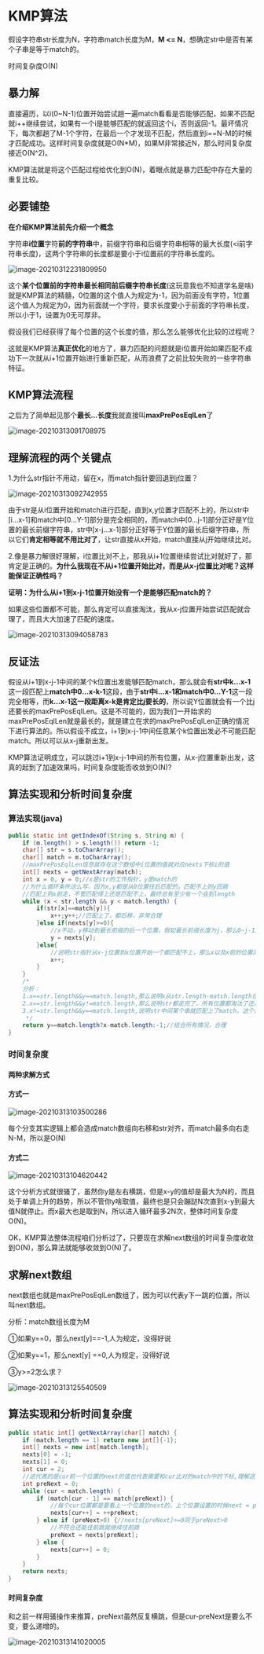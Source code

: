 # KMP算法

假设字符串str长度为N，字符串match长度为M，**M <= N**，想确定str中是否有某个子串是等于match的。

时间复杂度O(N)

## 暴力解

直接遍历，以i(0~N-1)位置开始尝试趟一遍match看看是否能够匹配，如果不匹配就i++继续尝试，如果有一个i是能够匹配的就返回这个i，否则返回-1。最坏情况下，每次都趟了M-1个字符，在最后一个才发现不匹配，然后直到i==N-M的时候才匹配成功。这样时间复杂度就是O(N*M)，如果M非常接近N，那么时间复杂度接近O(N^2)。

KMP算法就是将这个匹配过程给优化到O(N)，着眼点就是暴力匹配中存在大量的重复比较。

## 必要铺垫

**在介绍KMP算法前先介绍一个概念**

字符串**i位置**字符**前的字符串**中，前缀字符串和后缀字符串相等的最大长度(<i前字符串长度)，这两个字符串的长度都是要小于i位置前的字符串长度的。

![image-20210312231809950](assets/image-20210312231809950.png)

这个**某个位置前的字符串最长相同前后缀字符串长度**(这玩意我也不知道学名是啥)就是KMP算法的精髓，0位置的这个值人为规定为-1，因为前面没有字符，1位置这个值人为规定为0，因为前面就一个字符，要求长度要小于前面的字符串长度，所以小于1，设置为0无可厚非。

假设我们已经获得了每个位置的这个长度的值，那么怎么能够优化比较的过程呢？

这就是KMP算法**真正优化**的地方了，暴力匹配的问题就是i位置开始如果匹配不成功下一次就从i+1位置开始进行重新匹配，从而浪费了之前比较失败的一些字符串特征。

## KMP算法流程

之后为了简单起见那个**最长...长度**我就直接叫**maxPrePosEqlLen**了

![image-20210313091708975](assets/image-20210313091708975.png)

## 理解流程的两个关键点

1.为什么str指针不用动，留在x，而match指针要回退到j位置？

![image-20210313092742955](assets/image-20210313092742955.png)

由于str是从i位置开始和match进行匹配，直到x,y位置才匹配不上的，所以str中[i...x-1]和match中[0...Y-1]部分是完全相同的，而match中[0...j-1]部分正好是Y位置的最长前缀字符串，str中[x-j...x-1]部分正好等于Y位置的最长后缀字符串，所以它们**肯定相等就不用比对了**，让str直接从x开始，match直接从j开始继续比对。

2.像是暴力解很好理解，i位置比对不上，那我从i+1位置继续尝试比对就好了，那肯定是正确的。**为什么我现在不从i+1位置开始比对，而是从x-j位置比对呢？这样能保证正确性吗？**

**证明：为什么从i+1到x-j-1位置开始没有一个是能够匹配match的？**

如果这些位置都不可能，那么肯定可以直接淘汰，我从x-j位置开始尝试匹配就合理了，而且大大加速了匹配的速度。

![image-20210313094058783](assets/image-20210313094058783.png)

## 反证法

假设从i+1到x-j-1中间的某个k位置出发能够匹配match，那么就会有**str中k...x-1**这一段匹配上**match中0...x-k-1**这段，由于**str中i...x-1和match中0...Y-1**这一段完全相等，而**k...x-1这一段距离x-k是肯定比j要长的**，所以说Y位置就会有一个比j还要长的maxPrePosEqlLen。这是不可能的，因为我们一开始求的maxPrePosEqlLen就是最长的，就是建立在求的maxPrePosEqlLen正确的情况下进行算法的。所以假设不成立，i+1到x-j-1中间任意某个k位置出发必不可能匹配match。所以可以从x-j重新出发。

KMP算法证明成立，可以跳过i+1到x-j-1中间的所有位置，从x-j位置重新出发，这真的起到了加速效果吗，时间复杂度能否收敛到O(N)?

## 算法实现和分析时间复杂度

### 算法实现(java)

```java
public static int getIndexOf(String s, String m) {
    if (m.length() > s.length()) return -1;
    char[] str = s.toCharArray();
    char[] match = m.toCharArray();
    //maxPrePosEqlLen信息就存在这个数组中i位置的值就对应nexts下标i的值
    int[] nexts = getNextArray(match);
    int x = 0, y = 0;//x是str的工作指针，y是match的
    //为什么循环条件这么写，因为x,y都是从0位置往后匹配的，匹配不上则y回跳
    //匹配上则x前走，不管匹配得上还是匹配不上，最终总有至少有一个会到length
    while (x < str.length && y < match.length) {
        if(str[x]==match[y]){
            x++;y++;//匹配上了，都后移，非常合理
        }else if(nexts[y]>=0){
            //x不动，y移动到最长前缀的后一个位置，假如最长前缀长度为j，那么0~j-1就是最长前缀，所以j就是现在y应该去的地方，这也是为什么maxPrePosEqlLen数组叫做next数组，代表了y下一跳去的地方
            y = nexts[y];
        }else{
            //说明str指针从x-j位置到x位置开始一个都匹配不上，那么x以及x前的位置淘汰，x++，很合理
            x++;
        }
    }
    /*
    分析：
    1.x==str.length&&y==match.length,那么说明x从str.length-match.length位置开始匹配上了match
    2.x==str.length&&y!=match.length,那么说明str都走完了，所有位置都淘汰了还是匹配不上match，返回-1
    3.x!=str.length&&y==match.length,说明str中间某个串就匹配上了match，这个开始位置是x-match.length
     */
    return y==match.length?x-match.length:-1;//结合所有情况，合理
}
```

### 时间复杂度

#### 两种求解方式

#### 方式一

![image-20210313103500286](assets/image-20210313103500286.png)

每个分支其实逻辑上都会造成match数组向右移和str对齐，而match最多向右走N-M，所以是O(N)

#### 方式二

![image-20210313104620442](assets/image-20210313104620442.png)

这个分析方式就很骚了，虽然你y是左右横跳，但是x-y的值却是最大为N的，而且处于单调上升的趋势，所以不管你y啥取值，最终也是只会蹦跶N次直到x-y到最大值N就停止。而x最大也是取到N，所以进入循环最多2N次，整体时间复杂度O(N)。

OK，KMP算法整体流程咱们分析过了，只要现在求解next数组的时间复杂度收敛到O(N)，那么算法就能够收敛到O(N)了。

## 求解next数组

next数组也就是maxPrePosEqlLen数组了，因为可以代表y下一跳的位置，所以叫next数组。

分析：match数组长度为M

①如果y==0，那么next[y]==-1,人为规定，没得好说

②如果y==1，那么next[y] ==0,人为规定，没得好说

③y>=2怎么求？

![image-20210313125540509](assets/image-20210313125540509.png)

## 算法实现和分析时间复杂度

```java
public static int[] getNextArray(char[] match) {
    if (match.length == 1) return new int[]{-1};
    int[] nexts = new int[match.length];
    nexts[0] = -1;
    nexts[1] = 0;
    int cur = 2;
    //这代表的是cur前一个位置的next的值也代表需要和cur比对的match中的下标,理解这个很重要
    int preNext = 0;
    while (cur < match.length) {
        if (match[cur - 1] == match[preNext]) {
            //每个cur位置都是要看上一个位置的next的，上个位置设置的时候next = preNext+1,所以就干脆直接修改preNext为preNext+1了
            nexts[cur++] = ++preNext;
        } else if (preNext>0) {//nexts[preNext]>=0同于preNext>0
            //不符合还能往前跳就继续往前跳
            preNext = nexts[preNext];
        } else {
            nexts[cur++] = 0;
        }
    }
    return nexts;
}
```

#### 时间复杂度

和之前一样用骚操作来推算，preNext虽然反复横跳，但是cur-preNext是要么不变，要么递增的。

![image-20210313141020005](assets/image-20210313141020005.png)